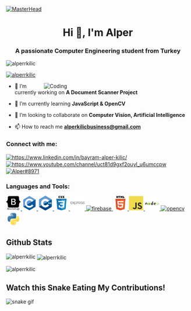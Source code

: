 [![MasterHead](https://im5.ezgif.com/tmp/ezgif-5-afa24c1a82.gif)]()
<h1 align="center">Hi 👋, I'm Alper</h1>
<h3 align="center">A passionate Computer Engineering student from Turkey</h3>


<p align="left"> <img src="https://komarev.com/ghpvc/?username=alperrkilic&label=Profile%20views&color=0e75b6&style=flat" alt="alperrkilic" /> </p>



<p align="left"> <a href="https://github.com/ryo-ma/github-profile-trophy"><img src="https://github-profile-trophy.vercel.app/?username=alperrkilic&theme=radical" alt="alperrkilic" /></a> </p>


<img align="right" alt="Coding" width="400" src="https://i.pinimg.com/originals/ba/78/6a/ba786a579e4d72ea1cf07d0be41dbc63.gif">

- 🔭 I’m currently working on **A Document Scanner Project**

- 🌱 I’m currently learning **JavaScript & OpenCV**

- 👯 I’m looking to collaborate on **Computer Vision, Artificial Intelligence**

- 📫 How to reach me **alperkilicbusiness@gmail.com**

<h3 align="left">Connect with me:</h3>
<p align="left">
<a href="https://www.linkedin.com/in/bayram-alper-kilic/" target="blank"><img align="center" src="https://raw.githubusercontent.com/rahuldkjain/github-profile-readme-generator/master/src/images/icons/Social/linked-in-alt.svg" alt="https://www.linkedin.com/in/bayram-alper-kilic/" height="30" width="40" /></a>
<a href="https://www.youtube.com/channel/UCT81D9gXF2oUYL_u6umCcPw" target="blank"><img align="center" src="https://raw.githubusercontent.com/rahuldkjain/github-profile-readme-generator/master/src/images/icons/Social/youtube.svg" alt="https://www.youtube.com/channel/uct81d9gxf2ouyl_u6umccpw" height="30" width="40" /></a>
<a href="https://discord.gg/pudqGN8g" target="blank"><img align="center" src="https://raw.githubusercontent.com/rahuldkjain/github-profile-readme-generator/master/src/images/icons/Social/discord.svg" alt="Alper#8971" height="30" width="40" /></a>
</p>


<h3 align="left">Languages and Tools:</h3>
<p align="left"> <a href="https://getbootstrap.com" target="_blank" rel="noreferrer"> <img src="https://raw.githubusercontent.com/devicons/devicon/master/icons/bootstrap/bootstrap-plain-wordmark.svg" alt="bootstrap" width="40" height="40"/> </a> <a href="https://www.cprogramming.com/" target="_blank" rel="noreferrer"> <img src="https://raw.githubusercontent.com/devicons/devicon/master/icons/c/c-original.svg" alt="c" width="40" height="40"/> </a> <a href="https://www.w3schools.com/cpp/" target="_blank" rel="noreferrer"> <img src="https://raw.githubusercontent.com/devicons/devicon/master/icons/cplusplus/cplusplus-original.svg" alt="cplusplus" width="40" height="40"/> </a> <a href="https://www.w3schools.com/css/" target="_blank" rel="noreferrer"> <img src="https://raw.githubusercontent.com/devicons/devicon/master/icons/css3/css3-original-wordmark.svg" alt="css3" width="40" height="40"/> </a> <a href="https://expressjs.com" target="_blank" rel="noreferrer"> <img src="https://raw.githubusercontent.com/devicons/devicon/master/icons/express/express-original-wordmark.svg" alt="express" width="40" height="40"/> </a> <a href="https://firebase.google.com/" target="_blank" rel="noreferrer"> <img src="https://www.vectorlogo.zone/logos/firebase/firebase-icon.svg" alt="firebase" width="40" height="40"/> </a> <a href="https://www.w3.org/html/" target="_blank" rel="noreferrer"> <img src="https://raw.githubusercontent.com/devicons/devicon/master/icons/html5/html5-original-wordmark.svg" alt="html5" width="40" height="40"/> </a> <a href="https://developer.mozilla.org/en-US/docs/Web/JavaScript" target="_blank" rel="noreferrer"> <img src="https://raw.githubusercontent.com/devicons/devicon/master/icons/javascript/javascript-original.svg" alt="javascript" width="40" height="40"/> </a> <a href="https://nodejs.org" target="_blank" rel="noreferrer"> <img src="https://raw.githubusercontent.com/devicons/devicon/master/icons/nodejs/nodejs-original-wordmark.svg" alt="nodejs" width="40" height="40"/> </a> <a href="https://opencv.org/" target="_blank" rel="noreferrer"> <img src="https://www.vectorlogo.zone/logos/opencv/opencv-icon.svg" alt="opencv" width="40" height="40"/> </a> <a href="https://www.python.org" target="_blank" rel="noreferrer"> <img src="https://raw.githubusercontent.com/devicons/devicon/master/icons/python/python-original.svg" alt="python" width="40" height="40"/> </a> </p>

## Github Stats

<p><img align="left" src="https://github-readme-stats.vercel.app/api/top-langs?username=alperrkilic&show_icons=true&locale=en&layout=compact&theme=radical" alt="alperrkilic" /></p>

<p>&nbsp;<img align="center" src="https://github-readme-stats.vercel.app/api?username=alperrkilic&show_icons=true&locale=en&theme=radical" alt="alperrkilic" /></p>

<p><img align="center" src="https://github-readme-streak-stats.herokuapp.com/?user=alperrkilic&theme=radical" alt="alperrkilic" /></p>

## Watch this Snake Eating My Contributions!

![snake gif](https://github.com/alperrkilic/alperrkilic/blob/output/github-contribution-grid-snake.gif)
